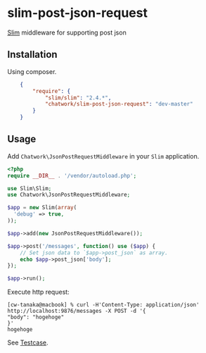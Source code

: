 slim-post-json-request
======================

[Slim](https://github.com/codeguy/Slim) middleware for supporting post json

## Installation

Using composer. 

```json
    {
        "require": {
            "slim/slim": "2.4.*",
            "chatwork/slim-post-json-request": "dev-master"
        }
    }
```


## Usage

Add `Chatwork\JsonPostRequestMiddleware` in your `Slim` application.

```php
<?php
require __DIR__ . '/vendor/autoload.php';

use Slim\Slim;
use Chatwork\JsonPostRequestMiddleware;

$app = new Slim(array(
  'debug' => true,
));

$app->add(new JsonPostRequestMiddleware());

$app->post('/messages', function() use ($app) {
    // Set json data to `$app->post_json` as array.
    echo $app->post_json['body'];
});

$app->run();
```

Execute http request:

```
[cw-tanaka@macbook] % curl -H'Content-Type: application/json' http://localhost:9876/messages -X POST -d '{
"body": "hogehoge"
}'
hogehoge
```

See [Testcase](https://github.com/chatwork/slim-post-json-request/blob/master/tests/JsonPostRequestMiddlewareTest.php).
